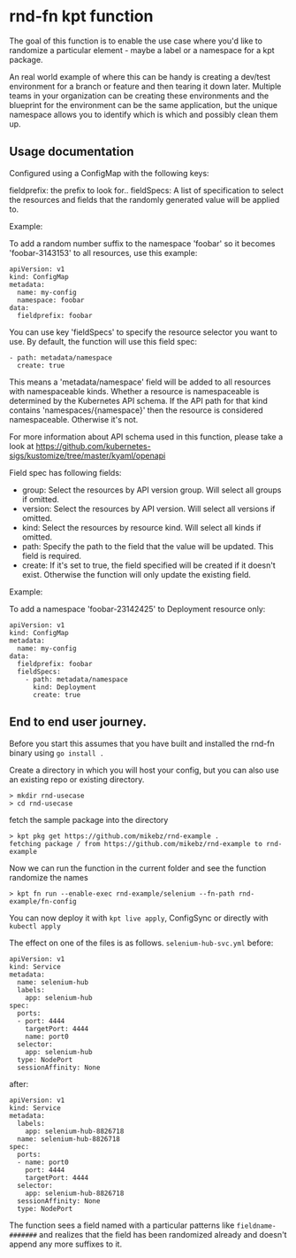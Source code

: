 # rnd-fn kpt function

The goal of this function is to enable the use case where you'd like to 
randomize a particular element - maybe a label or a namespace for a kpt package.

An real world example of where this can be handy is creating a dev/test
environment for a branch or feature and then tearing it down later.  Multiple
teams in your organization can be creating these environments and the 
blueprint for the environment can be the same application, but the unique
namespace allows you to identify which is which and possibly clean them up.

## Usage documentation

Configured using a ConfigMap with the following keys:

fieldprefix: the prefix to look for..
fieldSpecs: A list of specification to select the resources and fields that 
the randomly generated value will be applied to.

Example:

To add a random number suffix to the namespace 'foobar' so it becomes 'foobar-3143153' 
 to all resources, use this example:

```
apiVersion: v1
kind: ConfigMap
metadata:
  name: my-config
  namespace: foobar
data:
  fieldprefix: foobar
```

You can use key 'fieldSpecs' to specify the resource selector you
want to use. By default, the function will use this field spec:

```
- path: metadata/namespace
  create: true
```

This means a 'metadata/namespace' field will be added to all resources
with namespaceable kinds. Whether a resource is namespaceable is determined
by the Kubernetes API schema. If the API path for that kind contains
'namespaces/{namespace}' then the resource is considered namespaceable. Otherwise
it's not.

For more information about API schema used in this function, please take a look at
https://github.com/kubernetes-sigs/kustomize/tree/master/kyaml/openapi

Field spec has following fields:

- group: Select the resources by API version group. Will select all groups
	if omitted.
- version: Select the resources by API version. Will select all versions
	if omitted.
- kind: Select the resources by resource kind. Will select all kinds
	if omitted.
- path: Specify the path to the field that the value will be updated. This field
	is required.
- create: If it's set to true, the field specified will be created if it doesn't
	exist. Otherwise the function will only update the existing field.

Example:

To add a namespace 'foobar-23142425' to Deployment resource only:

```
apiVersion: v1
kind: ConfigMap
metadata:
  name: my-config
data:
  fieldprefix: foobar
  fieldSpecs:
    - path: metadata/namespace
      kind: Deployment
      create: true
```

## End to end user journey.

Before you start this assumes that you have built and installed the rnd-fn binary using `go install .`

Create a directory in which you will host your config, but you can also use an existing repo
or existing directory.
```
> mkdir rnd-usecase
> cd rnd-usecase
```

fetch the sample package into the directory
```
> kpt pkg get https://github.com/mikebz/rnd-example .
fetching package / from https://github.com/mikebz/rnd-example to rnd-example
```

Now we can run the function in the current folder and see the function randomize the names
```
> kpt fn run --enable-exec rnd-example/selenium --fn-path rnd-example/fn-config 
```

You can now deploy it with `kpt live apply`, ConfigSync or directly with `kubectl apply`

The effect on one of the files is as follows.  `selenium-hub-svc.yml` before: 

```
apiVersion: v1
kind: Service
metadata:
  name: selenium-hub
  labels:
    app: selenium-hub
spec:
  ports:
  - port: 4444
    targetPort: 4444
    name: port0
  selector:
    app: selenium-hub
  type: NodePort
  sessionAffinity: None
```

after:
```
apiVersion: v1
kind: Service
metadata:
  labels:
    app: selenium-hub-8826718
  name: selenium-hub-8826718
spec:
  ports:
  - name: port0
    port: 4444
    targetPort: 4444
  selector:
    app: selenium-hub-8826718
  sessionAffinity: None
  type: NodePort
  ```

  The function sees a field named with a particular patterns like `fieldname-#######` and realizes that the field has been randomized already and doesn't append any more suffixes to it.